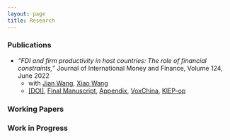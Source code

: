 ```yaml
---
layout: page
title: Research
---
```


### Publications

* _“FDI and firm productivity in host countries: The role of financial constraints,”_ Journal of International Money and Finance, Volume 124, June 2022
  * with [Jian Wang](https://jianwang.weebly.com/), [Xiao Wang](https://sites.google.com/site/xiaowangeconomics/)
  * [[DOI]](https://www.sciencedirect.com/science/article/pii/S0261560622000262?dgcid=coauthor), [Final Manuscript](), [Appendix](), [VoxChina](http://www.voxchina.org/show-3-221.html), [KIEP-op](https://econhanwt.github.io/my_docs/papers/KIEP_opinions_no224.pdf) 

### Working Papers


### Work in Progress 
